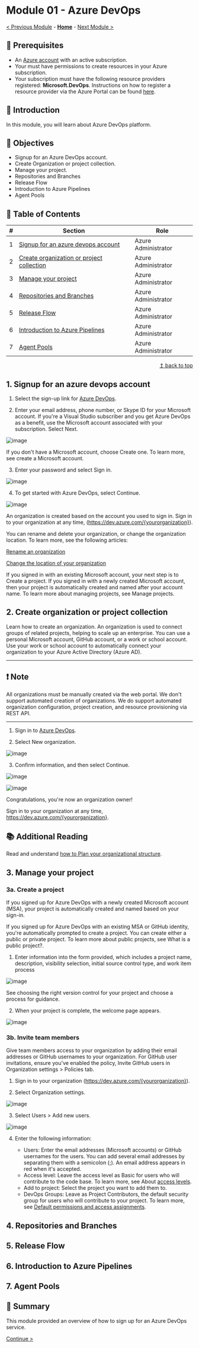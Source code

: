 # Module 01 - Azure DevOps

[< Previous Module](../modules/module00.md) - **[Home](../README.md)** - [Next Module >](../modules/module02.md)

## :thinking: Prerequisites

* An [Azure account](https://azure.microsoft.com/en-us/free/) with an active subscription.
* Your must have permissions to create resources in your Azure subscription.
* Your subscription must have the following resource providers registered: **Microsoft.DevOps**. Instructions on how to register a resource provider via the Azure Portal can be found [here](https://docs.microsoft.com/en-us/azure/azure-resource-manager/management/resource-providers-and-types#azure-portal).

## :loudspeaker: Introduction

In this module, you will learn about Azure DevOps platform.

## :dart: Objectives

* Signup for an Azure DevOps account.
* Create Organization or project collection.
* Manage your project.
* Repositories and Branches
* Release Flow
* Introduction to Azure Pipelines
* Agent Pools

##  :bookmark_tabs: Table of Contents

| #  | Section | Role |
| --- | --- | --- |
| 1 | [Signup for an azure devops account](#1-signup-for-an-azure-devops-account) | Azure Administrator |
| 2 | [Create organization or project collection](#2-create-organization-or-project-collection) | Azure Administrator |
| 3 | [Manage your project](#3-manage-your-project) | Azure Administrator |
| 4 | [Repositories and Branches](#4-Repositories-and-Branches) | Azure Administrator |
| 5 | [Release Flow](#5-Release-Flow) | Azure Administrator |
| 6 | [Introduction to Azure Pipelines](#6-Introduction-to-Azure-Pipelines) | Azure Administrator |
| 7 | [Agent Pools](#7-Agent-Pools) | Azure Administrator |

<div align="right"><a href="#module-01---create-an-azure-purview-account">↥ back to top</a></div>

## 1. Signup for an azure devops account

1. Select the sign-up link for [Azure DevOps](https://azure.microsoft.com/services/devops/).

2. Enter your email address, phone number, or Skype ID for your Microsoft account. If you're a Visual Studio subscriber and you get Azure DevOps as a benefit, use the Microsoft account associated with your subscription. Select Next.

![image](https://user-images.githubusercontent.com/19226157/147609582-b373458f-7df2-45b3-aa58-9f9a43449cfb.png)

If you don't have a Microsoft account, choose Create one. To learn more, see create a Microsoft account.

3. Enter your password and select Sign in.

![image](https://user-images.githubusercontent.com/19226157/147609651-61781c93-4a29-4056-ae76-80f5644b8f76.png)

4. To get started with Azure DevOps, select Continue.

![image](https://user-images.githubusercontent.com/19226157/147609691-48bab3d0-c2ce-43b0-8cff-97024c2da8fc.png)

An organization is created based on the account you used to sign in. Sign in to your organization at any time, (https://dev.azure.com/{yourorganization}).

You can rename and delete your organization, or change the organization location. To learn more, see the following articles:

[Rename an organization](https://docs.microsoft.com/en-us/azure/devops/organizations/accounts/rename-organization?view=azure-devops)

[Change the location of your organization](https://docs.microsoft.com/en-us/azure/devops/organizations/accounts/rename-organization?view=azure-devops)

If you signed in with an existing Microsoft account, your next step is to Create a project. If you signed in with a newly created Microsoft account, then your project is automatically created and named after your account name. To learn more about managing projects, see Manage projects.

## 2. Create organization or project collection

Learn how to create an organization. An organization is used to connect groups of related projects, helping to scale up an enterprise. You can use a personal Microsoft account, GitHub account, or a work or school account. Use your work or school account to automatically connect your organization to your Azure Active Directory (Azure AD).

----------------------- ------------------------------------
## ❗ Note 

All organizations must be manually created via the web portal. We don't support automated creation of organizations. We do support automated organization configuration, project creation, and resource provisioning via REST API.

----------------------------------------------------------------

1. Sign in to [Azure DevOps](https://go.microsoft.com/fwlink/?LinkId=307137).

2. Select New organization.

![image](https://user-images.githubusercontent.com/19226157/147613677-e1b940b5-45d0-4dfb-af31-6bdd1e995c1f.png)

3. Confirm information, and then select Continue.

![image](https://user-images.githubusercontent.com/19226157/147613688-4038f757-59ad-4ec0-bede-57e5299a479e.png)

![image](https://user-images.githubusercontent.com/19226157/147613700-40fa96a8-dc90-49b0-80d3-79cb3c18e79f.png)


Congratulations, you're now an organization owner!

Sign in to your organization at any time, https://dev.azure.com/{yourorganization}.

## 📚 Additional Reading

Read and understand [how to Plan your organizational structure](https://docs.microsoft.com/en-us/azure/devops/user-guide/plan-your-azure-devops-org-structure?view=azure-devops).


## 3. Manage your project

### 3a. Create a project

If you signed up for Azure DevOps with a newly created Microsoft account (MSA), your project is automatically created and named based on your sign-in.

If you signed up for Azure DevOps with an existing MSA or GitHub identity, you're automatically prompted to create a project. You can create either a public or private project. To learn more about public projects, see What is a public project?.

1. Enter information into the form provided, which includes a project name, description, visibility selection, initial source control type, and work item process

![image](https://user-images.githubusercontent.com/19226157/147613942-8cf0e8f3-5fee-49ab-be19-5696adbd93f2.png)

See choosing the right version control for your project and choose a process for guidance.

2. When your project is complete, the welcome page appears.

![image](https://user-images.githubusercontent.com/19226157/147613999-0c03fd86-1546-4c7d-a386-b7650f0efd4e.png)

### 3b. Invite team members

Give team members access to your organization by adding their email addresses or GitHub usernames to your organization. For GitHub user invitations, ensure you've enabled the policy, Invite GitHub users in Organization settings > Policies tab.

1. Sign in to your organization (https://dev.azure.com/{yourorganization}).

2. Select Organization settings.

![image](https://user-images.githubusercontent.com/19226157/147614278-d41a82c2-61c1-4b91-b9d0-a2df5bdc5a3a.png)

3. Select Users > Add new users.

![image](https://user-images.githubusercontent.com/19226157/147614293-bac8b0a3-0027-4f7f-9b02-dec23285fdd3.png)

4. Enter the following information:

   - Users: Enter the email addresses (Microsoft accounts) or GitHub usernames for the users. You can add several email addresses by separating them with a semicolon (;). An email address appears in red when it's accepted.
   - Access level: Leave the access level as Basic for users who will contribute to the code base. To learn more, see About [access levels](https://docs.microsoft.com/en-us/azure/devops/organizations/security/access-levels?view=azure-devops).
   - Add to project: Select the project you want to add them to.
   - DevOps Groups: Leave as Project Contributors, the default security group for users who will contribute to your project. To learn more, see [Default permissions and access assignments](https://docs.microsoft.com/en-us/azure/devops/organizations/security/permissions-access?view=azure-devops).



## 4. Repositories and Branches

## 5. Release Flow

## 6. Introduction to Azure Pipelines

## 7. Agent Pools

## :tada: Summary

This module provided an overview of how to sign up for an Azure DevOps service.

[Continue >](../modules/module02a.md)
